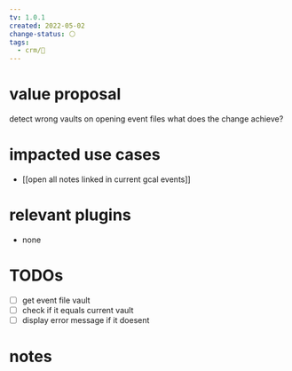 ```yaml
---
tv: 1.0.1
created: 2022-05-02
change-status: ⚪
tags:
  - crm/🌿
---
```


# value proposal
detect wrong vaults on opening event files
what does the change achieve?

# impacted use cases
- [[open all notes linked in current gcal events]]

# relevant plugins
- none

# TODOs
- [ ] get event file vault
- [ ] check if it equals current vault
- [ ] display error message if it doesent
# notes









